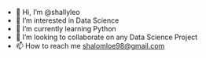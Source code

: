 - 👋 Hi, I’m @shallyleo
- 👀 I’m interested in Data Science
- 🌱 I’m currently learning Python 
- 💞️ I’m looking to collaborate on any Data Science Project
- 📫 How to reach me shalomloe98@gmail.com
  

<!---
shallyleo/shallyleo is a ✨ special ✨ repository because its `README.md` (this file) appears on your GitHub profile.
You can click the Preview link to take a look at your changes.
--->
